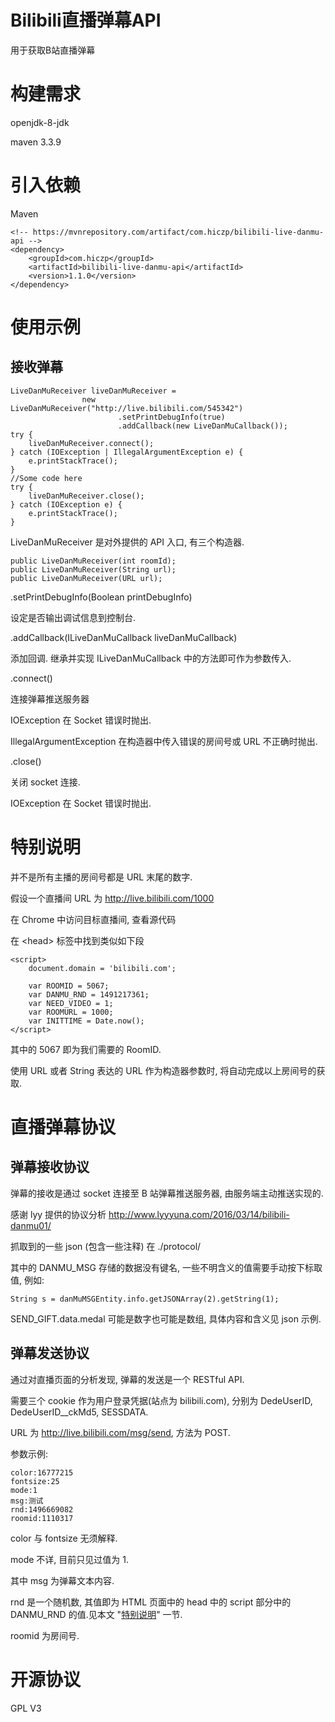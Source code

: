 # Bilibili直播弹幕API
用于获取B站直播弹幕

# 构建需求
openjdk-8-jdk

maven 3.3.9

# 引入依赖
Maven

    <!-- https://mvnrepository.com/artifact/com.hiczp/bilibili-live-danmu-api -->
    <dependency>
        <groupId>com.hiczp</groupId>
        <artifactId>bilibili-live-danmu-api</artifactId>
        <version>1.1.0</version>
    </dependency>
    
# 使用示例
## 接收弹幕

    LiveDanMuReceiver liveDanMuReceiver =
                    new LiveDanMuReceiver("http://live.bilibili.com/545342")
                            .setPrintDebugInfo(true)
                            .addCallback(new LiveDanMuCallback());
    try {
        liveDanMuReceiver.connect();
    } catch (IOException | IllegalArgumentException e) {
        e.printStackTrace();
    }
    //Some code here
    try {
        liveDanMuReceiver.close();
    } catch (IOException e) {
        e.printStackTrace();
    }

LiveDanMuReceiver 是对外提供的 API 入口, 有三个构造器.

    public LiveDanMuReceiver(int roomId);
    public LiveDanMuReceiver(String url);
    public LiveDanMuReceiver(URL url);

.setPrintDebugInfo(Boolean printDebugInfo)

设定是否输出调试信息到控制台.

.addCallback(ILiveDanMuCallback liveDanMuCallback)

添加回调. 继承并实现 ILiveDanMuCallback 中的方法即可作为参数传入.

.connect()

连接弹幕推送服务器

IOException 在 Socket 错误时抛出.

IllegalArgumentException 在构造器中传入错误的房间号或 URL 不正确时抛出.

.close()

关闭 socket 连接.

IOException 在 Socket 错误时抛出.

# 特别说明
并不是所有主播的房间号都是 URL 末尾的数字.

假设一个直播间 URL 为 http://live.bilibili.com/1000

在 Chrome 中访问目标直播间, 查看源代码

在 \<head> 标签中找到类似如下段

    <script>
        document.domain = 'bilibili.com';

        var ROOMID = 5067;
        var DANMU_RND = 1491217361;
        var NEED_VIDEO = 1;
        var ROOMURL = 1000;
        var INITTIME = Date.now();
    </script>
    
其中的 5067 即为我们需要的 RoomID.

使用 URL 或者 String 表达的 URL 作为构造器参数时, 将自动完成以上房间号的获取.

# 直播弹幕协议
## 弹幕接收协议
弹幕的接收是通过 socket 连接至 B 站弹幕推送服务器, 由服务端主动推送实现的.

感谢 lyy 提供的协议分析 http://www.lyyyuna.com/2016/03/14/bilibili-danmu01/

抓取到的一些 json (包含一些注释) 在 ./protocol/

其中的 DANMU_MSG 存储的数据没有键名, 一些不明含义的值需要手动按下标取值, 例如:

    String s = danMuMSGEntity.info.getJSONArray(2).getString(1);

SEND_GIFT.data.medal 可能是数字也可能是数组, 具体内容和含义见 json 示例.

## 弹幕发送协议
通过对直播页面的分析发现, 弹幕的发送是一个 RESTful API.

需要三个 cookie 作为用户登录凭据(站点为 bilibili.com), 分别为 DedeUserID, DedeUserID__ckMd5, SESSDATA.

URL 为 http://live.bilibili.com/msg/send, 方法为 POST.

参数示例:

    color:16777215
    fontsize:25
    mode:1
    msg:测试
    rnd:1496669082
    roomid:1110317

color 与 fontsize 无须解释.

mode 不详, 目前只见过值为 1.

其中 msg 为弹幕文本内容.

rnd 是一个随机数, 其值即为 HTML 页面中的 head 中的 script 部分中的 DANMU_RND 的值.见本文 "[特别说明](#特别说明)" 一节.

roomid 为房间号.

# 开源协议
GPL V3
